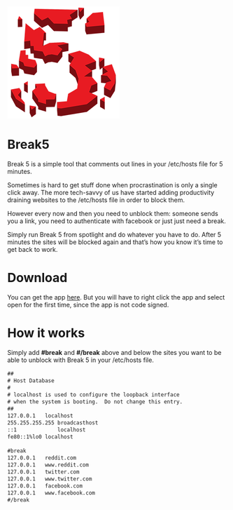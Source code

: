 ![Alt text](Icons/Break5-256.png?raw=true "Icon")
# Break5

Break 5 is a simple tool that comments out lines in your /etc/hosts file for 5 minutes.

Sometimes is hard to get stuff done when procrastination is only a single click away. The more tech-savvy of us have started adding productivity draining websites to the /etc/hosts file in order to block them.

However every now and then you need to unblock them: someone sends you a link, you need to authenticate with facebook or just just need a break.

Simply run Break 5 from spotlight and do whatever you have to do. After 5 minutes the sites will be blocked again and that’s how you know it’s time to get back to work.

# Download

You can get the app [here](/Break5.zip). But you will have to right click the app and select open for the first time, since the app is not code signed.

# How it works

Simply add **#break** and **#/break** above and below the sites you want to be able to unblock with Break 5 in your /etc/hosts file.

```
##
# Host Database
#
# localhost is used to configure the loopback interface
# when the system is booting.  Do not change this entry.
##
127.0.0.1	localhost
255.255.255.255	broadcasthost
::1             localhost 
fe80::1%lo0	localhost

#break
127.0.0.1	reddit.com
127.0.0.1	www.reddit.com
127.0.0.1	twitter.com 
127.0.0.1	www.twitter.com
127.0.0.1	facebook.com
127.0.0.1	www.facebook.com
#/break
```
